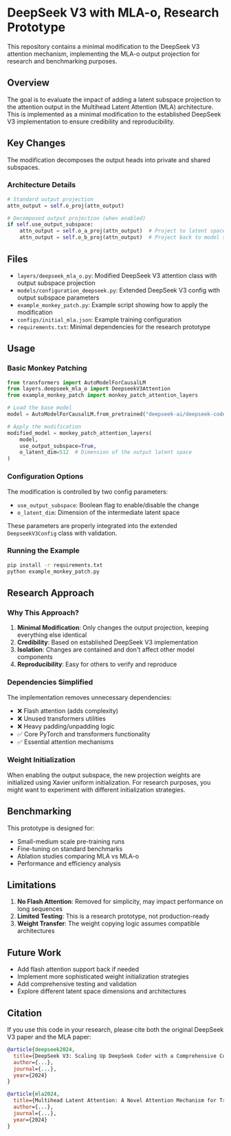 # DeepSeek V3 with MLA-o, Research Prototype

This repository contains a minimal modification to the DeepSeek V3 attention mechanism, implementing the MLA-o output projection for research and benchmarking purposes.

## Overview

The goal is to evaluate the impact of adding a latent subspace projection to the attention output in the Multihead Latent Attention (MLA) architecture. This is implemented as a minimal modification to the established DeepSeek V3 implementation to ensure credibility and reproducibility.

## Key Changes

The modification decomposes the output heads into private and shared subspaces. 

### Architecture Details

```python
# Standard output projection
attn_output = self.o_proj(attn_output)

# Decomposed output projection (when enabled)
if self.use_output_subspace:
    attn_output = self.o_a_proj(attn_output)  # Project to latent space
    attn_output = self.o_b_proj(attn_output)  # Project back to model space
```

## Files

- `layers/deepseek_mla_o.py`: Modified DeepSeek V3 attention class with output subspace projection
- `models/configuration_deepseek.py`: Extended DeepSeek V3 config with output subspace parameters
- `example_monkey_patch.py`: Example script showing how to apply the modification
- `configs/initial_mla.json`: Example training configuration
- `requirements.txt`: Minimal dependencies for the research prototype

## Usage

### Basic Monkey Patching

```python
from transformers import AutoModelForCausalLM
from layers.deepseek_mla_o import DeepseekV3Attention
from example_monkey_patch import monkey_patch_attention_layers

# Load the base model
model = AutoModelForCausalLM.from_pretrained("deepseek-ai/deepseek-coder-7b-instruct-v1.5")

# Apply the modification
modified_model = monkey_patch_attention_layers(
    model,
    use_output_subspace=True,
    o_latent_dim=512  # Dimension of the output latent space
)
```

### Configuration Options

The modification is controlled by two config parameters:

- `use_output_subspace`: Boolean flag to enable/disable the change
- `o_latent_dim`: Dimension of the intermediate latent space

These parameters are properly integrated into the extended `DeepseekV3Config` class with validation.

### Running the Example

```bash
pip install -r requirements.txt
python example_monkey_patch.py
```

## Research Approach

### Why This Approach?

1. **Minimal Modification**: Only changes the output projection, keeping everything else identical
2. **Credibility**: Based on established DeepSeek V3 implementation
3. **Isolation**: Changes are contained and don't affect other model components
4. **Reproducibility**: Easy for others to verify and reproduce

### Dependencies Simplified

The implementation removes unnecessary dependencies:
- ❌ Flash attention (adds complexity)
- ❌ Unused transformers utilities
- ❌ Heavy padding/unpadding logic
- ✅ Core PyTorch and transformers functionality
- ✅ Essential attention mechanisms

### Weight Initialization

When enabling the output subspace, the new projection weights are initialized using Xavier uniform initialization. For research purposes, you might want to experiment with different initialization strategies.

## Benchmarking

This prototype is designed for:
- Small-medium scale pre-training runs
- Fine-tuning on standard benchmarks
- Ablation studies comparing MLA vs MLA-o
- Performance and efficiency analysis

## Limitations

1. **No Flash Attention**: Removed for simplicity, may impact performance on long sequences
2. **Limited Testing**: This is a research prototype, not production-ready
3. **Weight Transfer**: The weight copying logic assumes compatible architectures

## Future Work

- Add flash attention support back if needed
- Implement more sophisticated weight initialization strategies
- Add comprehensive testing and validation
- Explore different latent space dimensions and architectures

## Citation

If you use this code in your research, please cite both the original DeepSeek V3 paper and the MLA paper:

```bibtex
@article{deepseek2024,
  title={DeepSeek V3: Scaling Up DeepSeek Coder with a Comprehensive Code Dataset},
  author={...},
  journal={...},
  year={2024}
}

@article{mla2024,
  title={Multihead Latent Attention: A Novel Attention Mechanism for Transformer Models},
  author={...},
  journal={...},
  year={2024}
}
```
